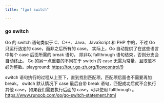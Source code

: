 ```yaml
---
title: "[go] switch"

---
```


### go switch
Go 的 switch 语句类似于 C、C++、Java、JavaScript 和 PHP 中的，不过 Go 只运行选定的 case，而非之后所有的 case。 实际上，Go 自动提供了在这些语言中每个 case 后面所需的 break 语句。 除非以 fallthrough 语句结束，否则分支会自动终止。 Go 的另一点重要的不同在于 switch 的 case 无需为常量，且取值不必为整数。playground: https://tour.go-zh.org/flowcontrol/9

switch 语句执行的过程从上至下，直到找到匹配项，匹配项后面也不需要再加 break。
switch 默认情况下 case 最后自带 break 语句，匹配成功后就不会执行其他 case，如果我们需要执行后面的 case，可以使用 fallthrough 。
https://www.runoob.com/go/go-switch-statement.html

